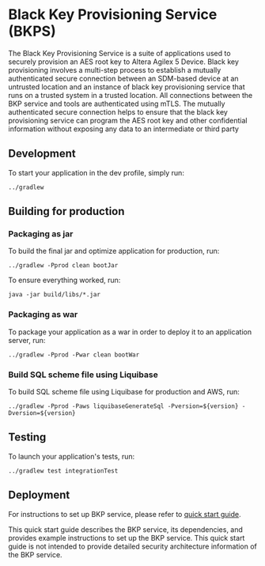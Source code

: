 
# Black Key Provisioning Service (BKPS)

The Black Key Provisioning Service is a suite of applications used to securely provision an
AES root key to Altera Agilex 5 Device. Black key provisioning involves a multi-step process
to establish a mutually authenticated secure connection between an SDM-based device at an
untrusted location and an instance of black key provisioning service that runs on a trusted
system in a trusted location. All connections between the BKP service and tools are
authenticated using mTLS. The mutually authenticated secure connection helps to ensure
that the black key provisioning service can program the AES root key and other confidential
information without exposing any data to an intermediate or third party

## Development

To start your application in the dev profile, simply run:

    ../gradlew

## Building for production

### Packaging as jar

To build the final jar and optimize application for production, run:

    ../gradlew -Pprod clean bootJar

To ensure everything worked, run:

    java -jar build/libs/*.jar

### Packaging as war

To package your application as a war in order to deploy it to an application server, run:

    ../gradlew -Pprod -Pwar clean bootWar

### Build SQL scheme file using Liquibase

To build SQL scheme file using Liquibase for production and AWS, run:

    ../gradlew -Pprod -Paws liquibaseGenerateSql -Pversion=${version} -Dversion=${version}

## Testing

To launch your application's tests, run:

    ../gradlew test integrationTest

## Deployment

For instructions to set up BKP service, please refer to [quick start guide](./BKPS_QUICK_INSTALLATION_README.pdf).

This quick start guide describes the BKP service, its dependencies, and provides
example instructions to set up the BKP service. This quick start guide is not intended to
provide detailed security architecture information of the BKP service.

